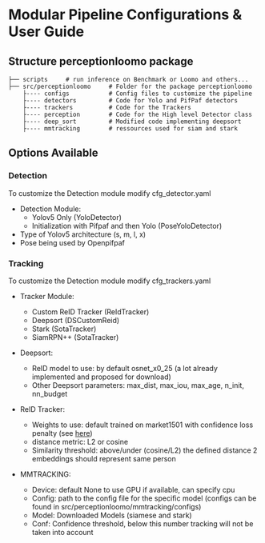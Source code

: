 # Modular Pipeline Configurations & User Guide

## Structure perceptionloomo package

    ├── scripts     # run inference on Benchmark or Loomo and others...
    ├── src/perceptionloomo     # Folder for the package perceptionloomo
        ├---- configs           # Config files to customize the pipeline
        ├---- detectors         # Code for Yolo and PifPaf detectors
        ├---- trackers          # Code for the Trackers
        ├---- perception        # Code for the High level Detector class
        ├---- deep_sort         # Modified code implementing deepsort 
        ├---- mmtracking        # ressources used for siam and stark 


## Options Available

### Detection
To customize the Detection module modify cfg_detector.yaml

- Detection Module:
    - Yolov5 Only (YoloDetector)
    - Initialization with Pifpaf and then Yolo (PoseYoloDetector)
- Type of Yolov5 architecture (s, m, l, x)
- Pose being used by Openpifpaf

### Tracking
To customize the Detection module modify cfg_trackers.yaml

- Tracker Module:
    - Custom ReID Tracker (ReIdTracker)
    - Deepsort (DSCustomReid)
    - Stark (SotaTracker)
    - SiamRPN++ (SotaTracker)

- Deepsort:
    - ReID model to use: by default osnet_x0_25 (a lot already implemented and proposed for download)
    - Other Deepsort parameters: max_dist, max_iou, max_age, n_init, nn_budget

- ReID Tracker:
    - Weights to use: default trained on market1501 with confidence loss penalty (see [here](https://github.com/vita-epfl/Deep-Visual-Re-Identification-with-Confidence))
    - distance metric: L2 or cosine
    - Similarity threshold: above/under (cosine/L2) the defined distance 2 embeddings should represent same person

- MMTRACKING:
    - Device: default None to use GPU if available, can specify cpu
    - Config: path to the config file for the specific model (configs can be found in src/perceptionloomo/mmtracking/configs)
    - Model: Downloaded Models (siamese and stark)
    - Conf: Confidence threshold, below this number tracking will not be taken into account





